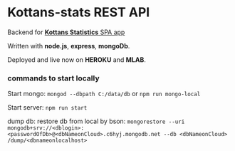 # Kottans-stats REST API

Backend for [**Kottans Statistics** SPA app](https://github.com/IgorKurkov/kottans-stats)

Written with **node.js**, **express**, **mongoDb**. 

Deployed and live now on **HEROKU** and **MLAB**. 

### commands to start locally

Start mongo: `mongod --dbpath C:/data/db` or `npm run mongo-local`

Start server: `npm run start`


dump db:
restore db from local by bson: `mongorestore --uri mongodb+srv://<dblogin>:<passwordOfDb>@<dbNameonCloud>.c6hyj.mongodb.net --db <dbNameonCloud> /dump/<dbnameonlocalhost>`

